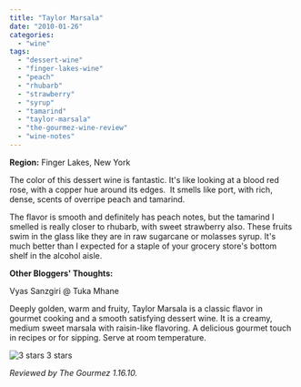 ```yaml
---
title: "Taylor Marsala"
date: "2010-01-26"
categories:
  - "wine"
tags:
  - "dessert-wine"
  - "finger-lakes-wine"
  - "peach"
  - "rhubarb"
  - "strawberry"
  - "syrup"
  - "tamarind"
  - "taylor-marsala"
  - "the-gourmez-wine-review"
  - "wine-notes"
---
```


**Region:** Finger Lakes, New York

The color of this dessert wine is fantastic. It's like looking at a blood red rose, with a copper hue around its edges.  It smells like port, with rich, dense, scents of overripe peach and tamarind.

The flavor is smooth and definitely has peach notes, but the tamarind I smelled is really closer to rhubarb, with sweet strawberry also. These fruits swim in the glass like they are in raw sugarcane or molasses syrup. It's much better than I expected for a staple of your grocery store's bottom shelf in the alcohol aisle.

**Other Bloggers' Thoughts:**

Vyas Sanzgiri @ Tuka Mhane

Deeply golden, warm and fruity, Taylor Marsala is a classic flavor in gourmet cooking and a smooth satisfying dessert wine. It is a creamy, medium sweet marsala with raisin-like flavoring. A delicious gourmet touch in recipes or for sipping. Serve at room temperature.




<div class="caption">

![3 stars](http://s3.amazonaws.com/thegourmez-wpmedia/2009/02/rating_avocado1.gif "rating_avocado1") 3 stars</div>


_Reviewed by The Gourmez 1.16.10._
